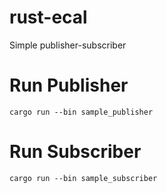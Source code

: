 # rust-ecal
Simple publisher-subscriber 


# Run Publisher
```
cargo run --bin sample_publisher
```

# Run Subscriber
```
cargo run --bin sample_subscriber
```
